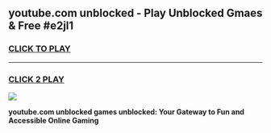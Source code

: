 
## youtube.com unblocked - Play Unblocked Gmaes & Free #e2jl1
<h3>
<a href="https://news.freeplayer.one?title=youtube.com_unblocked&ref=24F">CLICK TO PLAY</a></h3>
<hr>

<h3>
<a href="https://news.freeplayer.one?title=youtube.com_unblocked&ref=24F">CLICK 2 PLAY</a>
  
</h3>

<a href="https://news.freeplayer.one?title=youtube.com_unblocked&ref=24F/"><img src="https://clearcache.store/games.png"></a>


**youtube.com unblocked games unblocked: Your Gateway to Fun and Accessible Online Gaming**

